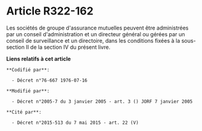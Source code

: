 # Article R322-162

Les sociétés de groupe d'assurance mutuelles peuvent être administrées par un conseil d'administration et un directeur
général ou gérées par un conseil de surveillance et un directoire, dans les conditions fixées à la sous-section II de la
section IV du présent livre.

**Liens relatifs à cet article**

	**Codifié par**:

	  - Décret n°76-667 1976-07-16

	**Modifié par**:

	  - Décret n°2005-7 du 3 janvier 2005 - art. 3 () JORF 7 janvier 2005

	**Cité par**:

	  - Décret n°2015-513 du 7 mai 2015 - art. 22 (V)
